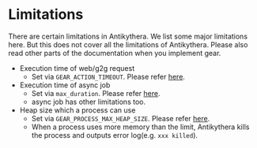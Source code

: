 # Limitations

There are certain limitations in Antikythera.
We list some major limitations here. But this does not cover all the limitations of Antikythera. Please also read other parts of the documentation when you implement gear.

- Execution time of web/g2g request
    - Set via `GEAR_ACTION_TIMEOUT`. Please refer [here](https://hexdocs.pm/antikythera/development_environment.html#environment-variables-to-tweak-behavior-of-antikythera).
- Execution time of async job
    - Set via `max_duration`. Please refer [here](https://hexdocs.pm/antikythera/Antikythera.AsyncJob.html#module-registering-jobs).
    - async job has other limitations too.
- Heap size which a process can use
    - Set via `GEAR_PROCESS_MAX_HEAP_SIZE`. Please refer [here](https://hexdocs.pm/antikythera/development_environment.html#environment-variables-to-tweak-behavior-of-antikythera).
    - When a process uses more memory than the limit, Antikythera kills the process and outputs error log(e.g. `xxx killed`).
